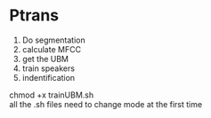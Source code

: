# Ptrans<br>

1. Do segmentation
2. calculate MFCC
3. get the UBM
4. train speakers
5. indentification

chmod +x trainUBM.sh <br>
all the .sh files need to change mode at the first time

